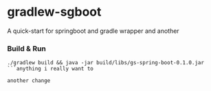 # gradlew-sgboot
A quick-start for springboot and gradle wrapper
and another
### Build & Run
```
./gradlew build && java -jar build/libs/gs-spring-boot-0.1.0.jar
```anything i really want to

another change
